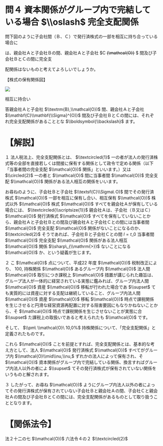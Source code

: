 # 問４ 資本関係がグループ内で完結している場合 $\\oslash$ 完全支配関係

問下図のように子会社間（Ｂ、Ｃ）で発行済株式の一部を相互に持ち合っている場合に

は、親会社Ａと子会社Ｂの間、親会社Ａと子会社 $C ~~{\\mathcal{O}}~~ $ 間及び子会社ＢとＣの間に完全支

配関係はないものと考えてよろしいでしょうか。

【株式の保有関係図】

![](https://www.nta.go.jp/tmp/75f9ed61-a92f-464e-b98e-a3577ce5d135/images/97b3ea5426ee36e0e2db36ccd63f1cb477eddf8aeff380bf4c9e59dcb05b2b25.jpg)

相互に持合い

答親会社Ａと子会社 $\\textrm{B},\\mathcal{O})$ 間、親会社Ａと子会社 $\\mathbf{C}\\mathbf{\\Sigma}^{O)}$ 間及び子会社ＢとＣの間には、それぞれ完全支配関係があることとな $\\boldsymbol{\\backslash}$ ます。

# 【解説】

１ 法人税法上、完全支配関係とは、 $\\textcircled{1}$ 一の者が法人の発行済株式等の全部を直接若しくは間接に保有する関係として政令で定める関係（以下「当事者間の完全支配 $\\mathcal{O})$ 関係」といいます。）又は $\\circled{2}$ 一の者と $\\mathcal{O}$ 間に当事者間 $\\mathcal{O})$ 完全支配 $\\mathcal{O})$ 関係がある法人相互の関係をいいます。

お尋ねのように、子会社Ｂと子会社 $\\textsf{C}\\Sigma\ O)$ 間でその発行済株式 $\\mathcal{O})$ 一部を相互に保有し合い、相互保有 $\\mathcal{O})$ 株式以外 $\\mathcal{O}$ 株式 $\\mathcal{O})$ すべてを親会社Ａが保有している場合には、 $\\textcircled{\\scriptsize{1}}$ 親会社Ａは、子会社（Ｂ又はＣ） $\\mathcal{O}$ 発行済株式 $\\mathcal{O}$ すべてを保有していないことから、親会社Ａと子会社Ｂとの間及び親会社Ａと子会社Ｃとの間には当事者間 $\\mathcal{O}$ 完全支配 $\\mathcal{O}$ 関係がないことになるのか、 $\\textcircled{2}$ そうであれば、子会社Ｂと子会社Ｃとの間 $l=t\_{0}$ 当事者間 $\\mathcal{O})$ 完全支配 $\\mathcal{O}$ 関係がある法人相互 $\\mathcal{O})$ 関係 $\\sharp\_{\\mathrm{>}}$ ないことになる $\\mathcal{O})$ か、という疑義が生じます。

２ こ $\\mathcal{O}$ 点について、平成22 年度 $\\mathcal{O})$ 税制改正により、 $100,%$ 持株関係 $\\mathcal{O}$ あるグループ内 $\\mathcal{O}$ 法人間 $\\mathcal{O}$ 取引につき課税上 $\\mathcal{O}$ 措置が講じられた趣旨は、グループ法人が一体的に経営されている実態に鑑みれば、グループ内法人間 $\\mathcal{O}$ 資産 $\\mathcal{O})$ 移転が行われた場合であ $\\supset$ ても実質的には資産に対する支配は継続していること、グループ内法人間 $\\mathcal{O})$ 資産 $\\mathcal{O}$ 移転 $\\mathcal{O})$ 時点で課税関係を生じさせると円滑な経営資源再配置に対する阻害要因にもなりかねないことから、そ $\\mathcal{O})$ 時点で課税関係を生じさせないことが実態に合 $\\supset$ た課税上の取扱いであると考えられたも $\\mathcal{O}$ です。

そして、 $\\pm\ \\mathcal{O}\ 10,0%$ 持株関係について、「完全支配関係」と定義されたものです。

これら $\\mathcal{O})$ ことを前提とすれば、完全支配関係とは、基本的な考え方として、法人 $\\mathcal{O}$ 発行済株式 $\\mathcal{O})$ すべてがグループ内 $\\mathcal{O}\\mid\\nu,\\nu,$ ずれかの法人によって保有され、そ $\\mathcal{O})$ 資本関係がグループ内で完結している関係、換言すればグループ内法人以外の者によ $\\supset$ てその発行済株式が保有されていない関係をいうものと解されます。

３ したがって、お尋ね $\\mathcal{O})$ ようにグループ内法人以外の者によってその発行済株式が保有されていない子会社Ｂと親会社Ａの間、子会社Ｃと親会社Ａの間及び子会社ＢとＣの間には、完全支配関係があるものとして取り扱うこととなります。

# 【関係法令】

法２十二の七 $\\mathcal{O})$ 六法令４の２ $\\textcircled{2}$